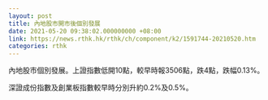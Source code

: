 ```yaml
---
layout: post
title: 內地股市開市後個別發展
date: 2021-05-20 09:38:02.000000000 +08:00
link: https://news.rthk.hk/rthk/ch/component/k2/1591744-20210520.htm
categories: rthk
---
```


內地股市個別發展。上證指數低開10點，較早時報3506點，跌4點，跌幅0.13%。

深證成份指數及創業板指數較早時分別升約0.2%及0.5%。

